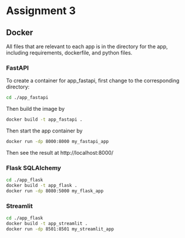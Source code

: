 # Assignment 3

## Docker

All files that are relevant to each app is in the directory for the app, including requirements, dockerfile, and python files. 

### FastAPI 

To create a container for app_fastapi, first change to the corresponding directory:

```bash
cd ./app_fastapi
```

Then build the image by 

```bash
docker build -t app_fastapi .
```

Then start the app container by 
```bash
docker run -dp 8000:8000 my_fastapi_app
```

Then see the result at http://localhost:8000/

### Flask SQLAlchemy
```bash
cd ./app_flask
docker build -t app_flask .
docker run -dp 8080:5000 my_flask_app
```

### Streamlit 
```bash
cd ./app_flask
docker build -t app_streamlit .
docker run -dp 8501:8501 my_streamlit_app
```
